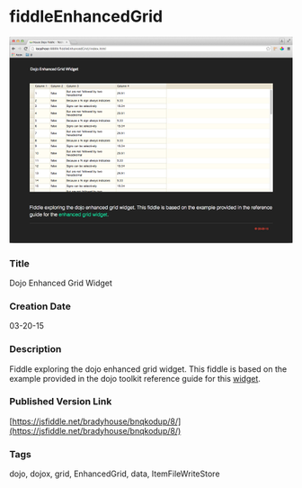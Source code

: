 fiddleEnhancedGrid
======

![Screenshot](screenshot.png)

### Title

Dojo Enhanced Grid Widget


### Creation Date

03-20-15


### Description

Fiddle exploring the dojo enhanced grid widget.  This fiddle is based on the example provided in the dojo toolkit reference 
guide for this [widget](https://dojotoolkit.org/reference-guide/1.10/dojox/grid/EnhancedGrid.html).

### Published Version Link

[https://jsfiddle.net/bradyhouse/bnqkodup/8/](https://jsfiddle.net/bradyhouse/bnqkodup/8/)


### Tags

dojo, dojox, grid, EnhancedGrid, data, ItemFileWriteStore